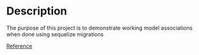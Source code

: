 # Description

The purpose of this project is to demonstrate working model associations when done using sequelize migrations

[Reference](https://levelup.gitconnected.com/creating-sequelize-associations-with-the-sequelize-cli-tool-d83caa902233)
